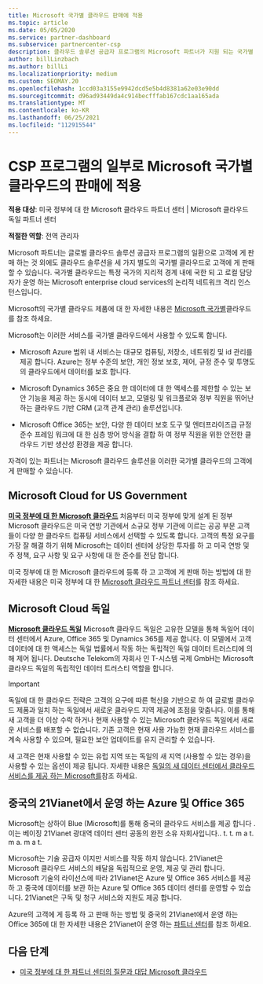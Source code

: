 ```yaml
---
title: Microsoft 국가별 클라우드 판매에 적용
ms.topic: article
ms.date: 05/05/2020
ms.service: partner-dashboard
ms.subservice: partnercenter-csp
description: 클라우드 솔루션 공급자 프로그램의 Microsoft 파트너가 지원 되는 국가별 클라우드에 등록 된 고객에 게 판매할 수 있는 방법에 대해 알아봅니다.
author: billLinzbach
ms.author: billLi
ms.localizationpriority: medium
ms.custom: SEOMAY.20
ms.openlocfilehash: 1ccd03a3155e9942dcd5e5b4d8381a62e03e90dd
ms.sourcegitcommit: d96ad93449da4c914becfffab167cdc1aa165ada
ms.translationtype: MT
ms.contentlocale: ko-KR
ms.lasthandoff: 06/25/2021
ms.locfileid: "112915544"
---
```

# <a name="apply-to-sell-in-microsoft-national-clouds-as-part-of-the-csp-program"></a>CSP 프로그램의 일부로 Microsoft 국가별 클라우드의 판매에 적용

**적용 대상**: 미국 정부에 대 한 Microsoft 클라우드 파트너 센터 | Microsoft 클라우드 독일 파트너 센터

**적절한 역할**: 전역 관리자

Microsoft 파트너는 글로벌 클라우드 솔루션 공급자 프로그램의 일환으로 고객에 게 판매 하는 것 외에도 클라우드 솔루션을 세 가지 별도의 국가별 클라우드로 고객에 게 판매할 수 있습니다. 국가별 클라우드는 특정 국가의 지리적 경계 내에 국한 되 고 로컬 담당자가 운영 하는 Microsoft enterprise cloud services의 논리적 네트워크 격리 인스턴스입니다.

Microsoft의 국가별 클라우드 제품에 대 한 자세한 내용은 [Microsoft 국가별](https://www.microsoft.com/trustcenter/cloudservices/nationalcloud)클라우드를 참조 하세요.

Microsoft는 이러한 서비스를 국가별 클라우드에서 사용할 수 있도록 합니다.

-   Microsoft Azure 범위 내 서비스는 대규모 컴퓨팅, 저장소, 네트워킹 및 id 관리를 제공 합니다. Azure는 정부 수준의 보안, 개인 정보 보호, 제어, 규정 준수 및 투명도의 클라우드에서 데이터를 보호 합니다.

-   Microsoft Dynamics 365은 중요 한 데이터에 대 한 액세스를 제한할 수 있는 보안 기능을 제공 하는 동시에 데이터 보고, 모델링 및 워크플로와 정부 직원을 뛰어난 하는 클라우드 기반 CRM (고객 관계 관리) 솔루션입니다.

-   Microsoft Office 365는 보안, 다양 한 데이터 보호 도구 및 엔터프라이즈급 규정 준수 프레임 워크에 대 한 심층 방어 방식을 결합 하 여 정부 직원을 위한 안전한 클라우드 기반 생산성 환경을 제공 합니다.

자격이 있는 파트너는 Microsoft 클라우드 솔루션을 이러한 국가별 클라우드의 고객에 게 판매할 수 있습니다.

## <a name="microsoft-cloud-for-us-government"></a>Microsoft Cloud for US Government

[**미국 정부에 대 한 Microsoft 클라우드**](https://www.microsoft.com/trustcenter/cloudservices/nationalcloud#Microsoft_Cloud_for_US) 처음부터 미국 정부에 맞게 설계 된 정부 Microsoft 클라우드은 미국 연방 기관에서 소규모 정부 기관에 이르는 공공 부문 고객 들이 다양 한 클라우드 컴퓨팅 서비스에서 선택할 수 있도록 합니다. 고객의 특정 요구를 가장 잘 해결 하기 위해 Microsoft는 데이터 센터에 상당한 투자를 하 고 미국 연방 및 주 정책, 요구 사항 및 요구 사항에 대 한 준수를 전담 합니다. 

미국 정부에 대 한 Microsoft 클라우드에 등록 하 고 고객에 게 판매 하는 방법에 대 한 자세한 내용은 미국 정부에 대 한 [Microsoft 클라우드 파트너 센터](partner-center-for-microsoft-us-govt-cloud.md)를 참조 하세요.

## <a name="microsoft-cloud-germany"></a>Microsoft Cloud 독일

[**Microsoft 클라우드 독일**](https://www.microsoft.com/trustcenter/cloudservices/nationalcloud#Microsoft_Cloud_Germany) Microsoft 클라우드 독일은 고유한 모델을 통해 독일어 데이터 센터에서 Azure, Office 365 및 Dynamics 365를 제공 합니다. 이 모델에서 고객 데이터에 대 한 액세스는 독일 법률에서 작동 하는 독립적인 독일 데이터 트러스티에 의해 제어 됩니다. Deutsche Telekom의 자회사 인 T-시스템 국제 GmbH는 Microsoft 클라우드 독일의 독립적인 데이터 트러스티 역할을 합니다.

> [!IMPORTANT]  
> 독일에 대 한 클라우드 전략은 고객의 요구에 따른 혁신을 기반으로 하 여 글로벌 클라우드 제품과 일치 하는 독일에서 새로운 클라우드 지역 제공에 초점을 맞춥니다. 이를 통해 새 고객을 더 이상 수락 하거나 현재 사용할 수 있는 Microsoft 클라우드 독일에서 새로운 서비스를 배포할 수 없습니다. 기존 고객은 현재 사용 가능한 현재 클라우드 서비스를 계속 사용할 수 있으며, 필요한 보안 업데이트를 유지 관리할 수 있습니다.
>  
> 새 고객은 현재 사용할 수 있는 유럽 지역 또는 독일의 새 지역 (사용할 수 있는 경우)을 사용할 수 있는 옵션이 제공 됩니다. 자세한 내용은 [독일의 새 데이터 센터에서 클라우드 서비스를 제공 하는 Microsoft를](https://news.microsoft.com/europe/2018/08/31/microsoft-to-deliver-cloud-services-from-new-datacentres-in-germany-in-2019-to-meet-evolving-customer-needs/)참조 하세요.

    
## <a name="azure-and-office-365-operated-by-21vianet-in-china"></a>중국의 21Vianet에서 운영 하는 Azure 및 Office 365

Microsoft는 상하이 Blue (Microsoft)를 통해 중국의 클라우드 서비스를 제공 합니다 .이는 베이징 21Vianet 광대역 데이터 센터 공동의 완전 소유 자회사입니다.. t. t. m a t. m a. m a t. 

Microsoft는 기술 공급자 이지만 서비스를 작동 하지 않습니다. 21Vianet은 Microsoft 클라우드 서비스의 배달을 독립적으로 운영, 제공 및 관리 합니다. Microsoft 기술의 라이선스에 따라 21Vianet은 Azure 및 Office 365 서비스를 제공 하 고 중국에 데이터를 보관 하는 Azure 및 Office 365 데이터 센터를 운영할 수 있습니다. 21Vianet은 구독 및 청구 서비스와 지원도 제공 합니다.

Azure의 고객에 게 등록 하 고 판매 하는 방법 및 중국의 21Vianet에서 운영 하는 Office 365에 대 한 자세한 내용은 21Vianet이 운영 하는 [파트너 센터](https://www.21vbluecloud.com/partner-china/welcome/)를 참조 하세요.

## <a name="next-steps"></a>다음 단계

- [미국 정부에 대 한 파트너 센터의 질문과 대답 Microsoft 클라우드](faq-for-us-govt-cloud.yml)
